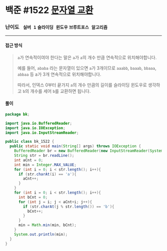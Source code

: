 # 백준 #1522 [문자열 교환](https://www.acmicpc.net/problem/1522)

### 난이도 ` 실버 1` `슬라이딩 윈도우` `브루트포스 알고리즘`

---

#### 접근 방식

> `a`가 연속적이여야 한다는 말은 `a`가  `a`의 개수 만큼 연속적으로 위치해야합니다.
>
> 예를 들어, `ababa` 라는 문자열이 있으면 `a`가 3개이므로 `aaabb`, `baaab`, `bbaaa`, `abbaa` 등 a가 3개 연속적으로 위치해야합니다.
>
> 따라서, 인덱스 0부터 끝가지 `a`의 개수 만큼의 길이를 슬라이딩 윈도우로 생각하고 `b`의 개수를 세어 `b`를 교환하면 됩니다.

#### 풀이

```java
package bk;

import java.io.BufferedReader;
import java.io.IOException;
import java.io.InputStreamReader;

public class bk_1522 {
  public static void main(String[] args) throws IOException {
    BufferedReader br = new BufferedReader(new InputStreamReader(System.in));
    String str = br.readLine();
    int aCnt = 0;
    int min = Integer.MAX_VALUE;
    for (int i = 0; i < str.length(); i++){
      if (str.charAt(i) == 'a'){
        aCnt++;
      }
    }
    for (int i = 0; i < str.length(); i++){
      int bCnt = 0;
      for (int j = i; j < aCnt+i; j++){
        if (str.charAt(j % str.length()) == 'b'){
          bCnt++;
        }
      }
      min = Math.min(min, bCnt);
    }
    System.out.println(min);
  }
}
```

